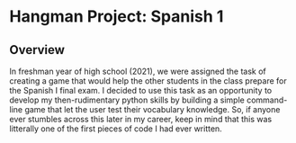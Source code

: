 # Hangman Project: Spanish 1

## Overview
In freshman year of high school (2021), we were assigned the task of creating a game that would help the other students in the class prepare for the Spanish I final exam. I decided to use this task as an opportunity to develop my then-rudimentary python skills by building a simple command-line game that let the user test their vocabulary knowledge. So, if anyone ever stumbles across this later in my career, keep in mind that this was litterally one of the first pieces of code I had ever written.
